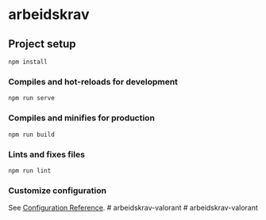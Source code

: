 # arbeidskrav

## Project setup
```
npm install
```

### Compiles and hot-reloads for development
```
npm run serve
```

### Compiles and minifies for production
```
npm run build
```

### Lints and fixes files
```
npm run lint
```

### Customize configuration
See [Configuration Reference](https://cli.vuejs.org/config/).
#   a r b e i d s k r a v - v a l o r a n t  
 #   a r b e i d s k r a v - v a l o r a n t  
 